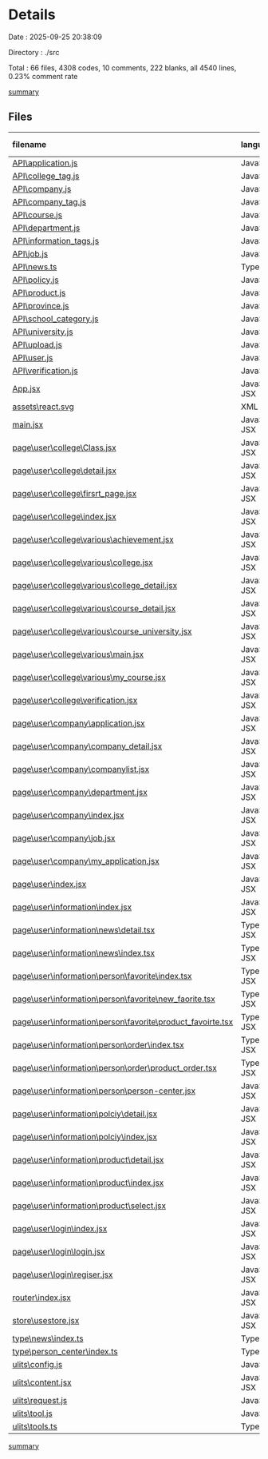 # Details

Date : 2025-09-25 20:38:09

Directory : ./src

Total : 66 files,  4308 codes, 10 comments, 222 blanks, all 4540 lines, 0.23% comment rate

[summary](results.md)

## Files
| filename | language | code | comment | blank | total | comment rate |
| :--- | :--- | ---: | ---: | ---: | ---: | ---: |
| [API\application.js](../src\API\application.js) | JavaScript | 25 | 0 | 0 | 25 | 0.00% |
| [API\college_tag.js](../src\API\college_tag.js) | JavaScript | 7 | 0 | 0 | 7 | 0.00% |
| [API\company.js](../src\API\company.js) | JavaScript | 34 | 0 | 0 | 34 | 0.00% |
| [API\company_tag.js](../src\API\company_tag.js) | JavaScript | 7 | 0 | 0 | 7 | 0.00% |
| [API\course.js](../src\API\course.js) | JavaScript | 87 | 0 | 0 | 87 | 0.00% |
| [API\department.js](../src\API\department.js) | JavaScript | 20 | 0 | 0 | 20 | 0.00% |
| [API\information_tags.js](../src\API\information_tags.js) | JavaScript | 7 | 0 | 0 | 7 | 0.00% |
| [API\job.js](../src\API\job.js) | JavaScript | 38 | 0 | 0 | 38 | 0.00% |
| [API\news.ts](../src\API\news.ts) | TypeScript | 44 | 0 | 6 | 50 | 0.00% |
| [API\policy.js](../src\API\policy.js) | JavaScript | 56 | 0 | 1 | 57 | 0.00% |
| [API\product.js](../src\API\product.js) | JavaScript | 113 | 0 | 1 | 114 | 0.00% |
| [API\province.js](../src\API\province.js) | JavaScript | 7 | 0 | 0 | 7 | 0.00% |
| [API\school_category.js](../src\API\school_category.js) | JavaScript | 7 | 0 | 0 | 7 | 0.00% |
| [API\university.js](../src\API\university.js) | JavaScript | 69 | 0 | 2 | 71 | 0.00% |
| [API\upload.js](../src\API\upload.js) | JavaScript | 15 | 0 | 0 | 15 | 0.00% |
| [API\user.js](../src\API\user.js) | JavaScript | 34 | 0 | 0 | 34 | 0.00% |
| [API\verification.js](../src\API\verification.js) | JavaScript | 25 | 0 | 0 | 25 | 0.00% |
| [App.jsx](../src\App.jsx) | JavaScript JSX | 9 | 0 | 2 | 11 | 0.00% |
| [assets\react.svg](../src\assets\react.svg) | XML | 1 | 0 | 0 | 1 | 0.00% |
| [main.jsx](../src\main.jsx) | JavaScript JSX | 10 | 0 | 2 | 12 | 0.00% |
| [page\user\college\Class.jsx](../src\page\user\college\Class.jsx) | JavaScript JSX | 107 | 0 | 8 | 115 | 0.00% |
| [page\user\college\detail.jsx](../src\page\user\college\detail.jsx) | JavaScript JSX | 60 | 1 | 10 | 71 | 1.64% |
| [page\user\college\firsrt_page.jsx](../src\page\user\college\firsrt_page.jsx) | JavaScript JSX | 62 | 0 | 6 | 68 | 0.00% |
| [page\user\college\index.jsx](../src\page\user\college\index.jsx) | JavaScript JSX | 54 | 1 | 2 | 57 | 1.82% |
| [page\user\college\various\achievement.jsx](../src\page\user\college\various\achievement.jsx) | JavaScript JSX | 8 | 0 | 0 | 8 | 0.00% |
| [page\user\college\various\college.jsx](../src\page\user\college\various\college.jsx) | JavaScript JSX | 68 | 0 | 4 | 72 | 0.00% |
| [page\user\college\various\college_detail.jsx](../src\page\user\college\various\college_detail.jsx) | JavaScript JSX | 131 | 0 | 9 | 140 | 0.00% |
| [page\user\college\various\course_detail.jsx](../src\page\user\college\various\course_detail.jsx) | JavaScript JSX | 136 | 0 | 8 | 144 | 0.00% |
| [page\user\college\various\course_university.jsx](../src\page\user\college\various\course_university.jsx) | JavaScript JSX | 131 | 0 | 7 | 138 | 0.00% |
| [page\user\college\various\main.jsx](../src\page\user\college\various\main.jsx) | JavaScript JSX | 18 | 0 | 0 | 18 | 0.00% |
| [page\user\college\various\my_course.jsx](../src\page\user\college\various\my_course.jsx) | JavaScript JSX | 91 | 0 | 7 | 98 | 0.00% |
| [page\user\college\verification.jsx](../src\page\user\college\verification.jsx) | JavaScript JSX | 112 | 0 | 4 | 116 | 0.00% |
| [page\user\company\application.jsx](../src\page\user\company\application.jsx) | JavaScript JSX | 175 | 0 | 9 | 184 | 0.00% |
| [page\user\company\company_detail.jsx](../src\page\user\company\company_detail.jsx) | JavaScript JSX | 84 | 0 | 7 | 91 | 0.00% |
| [page\user\company\companylist.jsx](../src\page\user\company\companylist.jsx) | JavaScript JSX | 134 | 1 | 14 | 149 | 0.74% |
| [page\user\company\department.jsx](../src\page\user\company\department.jsx) | JavaScript JSX | 133 | 0 | 9 | 142 | 0.00% |
| [page\user\company\index.jsx](../src\page\user\company\index.jsx) | JavaScript JSX | 30 | 0 | 0 | 30 | 0.00% |
| [page\user\company\job.jsx](../src\page\user\company\job.jsx) | JavaScript JSX | 118 | 0 | 8 | 126 | 0.00% |
| [page\user\company\my_application.jsx](../src\page\user\company\my_application.jsx) | JavaScript JSX | 32 | 0 | 1 | 33 | 0.00% |
| [page\user\index.jsx](../src\page\user\index.jsx) | JavaScript JSX | 56 | 0 | 4 | 60 | 0.00% |
| [page\user\information\index.jsx](../src\page\user\information\index.jsx) | JavaScript JSX | 26 | 0 | 0 | 26 | 0.00% |
| [page\user\information\news\detail.tsx](../src\page\user\information\news\detail.tsx) | TypeScript JSX | 144 | 0 | 8 | 152 | 0.00% |
| [page\user\information\news\index.tsx](../src\page\user\information\news\index.tsx) | TypeScript JSX | 191 | 0 | 13 | 204 | 0.00% |
| [page\user\information\person\favorite\index.tsx](../src\page\user\information\person\favorite\index.tsx) | TypeScript JSX | 20 | 0 | 4 | 24 | 0.00% |
| [page\user\information\person\favorite\new_faorite.tsx](../src\page\user\information\person\favorite\new_faorite.tsx) | TypeScript JSX | 91 | 0 | 10 | 101 | 0.00% |
| [page\user\information\person\favorite\product_favoirte.tsx](../src\page\user\information\person\favorite\product_favoirte.tsx) | TypeScript JSX | 104 | 0 | 2 | 106 | 0.00% |
| [page\user\information\person\order\index.tsx](../src\page\user\information\person\order\index.tsx) | TypeScript JSX | 95 | 0 | 8 | 103 | 0.00% |
| [page\user\information\person\order\product_order.tsx](../src\page\user\information\person\order\product_order.tsx) | TypeScript JSX | 8 | 0 | 1 | 9 | 0.00% |
| [page\user\information\person\person-center.jsx](../src\page\user\information\person\person-center.jsx) | JavaScript JSX | 80 | 1 | 9 | 90 | 1.23% |
| [page\user\information\polciy\detail.jsx](../src\page\user\information\polciy\detail.jsx) | JavaScript JSX | 116 | 0 | 8 | 124 | 0.00% |
| [page\user\information\polciy\index.jsx](../src\page\user\information\polciy\index.jsx) | JavaScript JSX | 122 | 0 | 8 | 130 | 0.00% |
| [page\user\information\product\detail.jsx](../src\page\user\information\product\detail.jsx) | JavaScript JSX | 128 | 0 | 7 | 135 | 0.00% |
| [page\user\information\product\index.jsx](../src\page\user\information\product\index.jsx) | JavaScript JSX | 99 | 0 | 1 | 100 | 0.00% |
| [page\user\information\product\select.jsx](../src\page\user\information\product\select.jsx) | JavaScript JSX | 105 | 0 | 6 | 111 | 0.00% |
| [page\user\login\index.jsx](../src\page\user\login\index.jsx) | JavaScript JSX | 14 | 0 | 0 | 14 | 0.00% |
| [page\user\login\login.jsx](../src\page\user\login\login.jsx) | JavaScript JSX | 75 | 0 | 0 | 75 | 0.00% |
| [page\user\login\regiser.jsx](../src\page\user\login\regiser.jsx) | JavaScript JSX | 68 | 0 | 1 | 69 | 0.00% |
| [router\index.jsx](../src\router\index.jsx) | JavaScript JSX | 324 | 0 | 1 | 325 | 0.00% |
| [store\usestore.jsx](../src\store\usestore.jsx) | JavaScript JSX | 24 | 0 | 0 | 24 | 0.00% |
| [type\news\index.ts](../src\type\news\index.ts) | TypeScript | 13 | 0 | 0 | 13 | 0.00% |
| [type\person_center\index.ts](../src\type\person_center\index.ts) | TypeScript | 24 | 0 | 0 | 24 | 0.00% |
| [ulits\config.js](../src\ulits\config.js) | JavaScript | 2 | 0 | 1 | 3 | 0.00% |
| [ulits\content.jsx](../src\ulits\content.jsx) | JavaScript JSX | 3 | 0 | 0 | 3 | 0.00% |
| [ulits\request.js](../src\ulits\request.js) | JavaScript | 35 | 6 | 2 | 43 | 14.63% |
| [ulits\tool.js](../src\ulits\tool.js) | JavaScript | 36 | 0 | 0 | 36 | 0.00% |
| [ulits\tools.ts](../src\ulits\tools.ts) | TypeScript | 6 | 0 | 1 | 7 | 0.00% |

[summary](results.md)